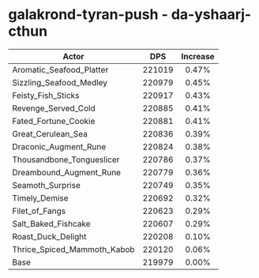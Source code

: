 # galakrond-tyran-push - da-yshaarj-cthun
| Actor | DPS | Increase |
|---|:---:|:---:|
|Aromatic_Seafood_Platter|221019|0.47%|
|Sizzling_Seafood_Medley|220979|0.45%|
|Feisty_Fish_Sticks|220917|0.43%|
|Revenge_Served_Cold|220885|0.41%|
|Fated_Fortune_Cookie|220881|0.41%|
|Great_Cerulean_Sea|220836|0.39%|
|Draconic_Augment_Rune|220824|0.38%|
|Thousandbone_Tongueslicer|220786|0.37%|
|Dreambound_Augment_Rune|220779|0.36%|
|Seamoth_Surprise|220749|0.35%|
|Timely_Demise|220692|0.32%|
|Filet_of_Fangs|220623|0.29%|
|Salt_Baked_Fishcake|220607|0.29%|
|Roast_Duck_Delight|220208|0.10%|
|Thrice_Spiced_Mammoth_Kabob|220120|0.06%|
|Base|219979|0.00%|
